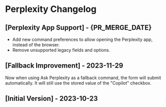 # Perplexity Changelog

## [Perplexity App Support] - {PR_MERGE_DATE}

- Add new command preferences to allow opening the Perplexity app, instead of the browser.
- Remove unsupported legacy fields and options.

## [Fallback Improvement] - 2023-11-29

Now when using Ask Perplexity as a fallback command, the form will submit automatically. It will still use the stored value of the "Copilot" checkbox.

## [Initial Version] - 2023-10-23
